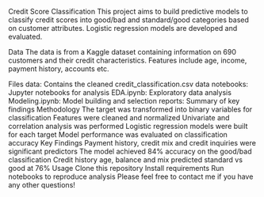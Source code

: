 Credit Score Classification
This project aims to build predictive models to classify credit scores into good/bad and standard/good categories based on customer attributes. Logistic regression models are developed and evaluated.

Data
The data is from a Kaggle dataset containing information on 690 customers and their credit characteristics. Features include age, income, payment history, accounts etc.

Files
data: Contains the cleaned credit_classification.csv data
notebooks: Jupyter notebooks for analysis
EDA.ipynb: Exploratory data analysis
Modeling.ipynb: Model building and selection
reports: Summary of key findings
Methodology
The target was transformed into binary variables for classification
Features were cleaned and normalized
Univariate and correlation analysis was performed
Logistic regression models were built for each target
Model performance was evaluated on classification accuracy
Key Findings
Payment history, credit mix and credit inquiries were significant predictors
The model achieved 84% accuracy on the good/bad classification
Credit history age, balance and mix predicted standard vs good at 76%
Usage
Clone this repository
Install requirements
Run notebooks to reproduce analysis
Please feel free to contact me if you have any other questions!
